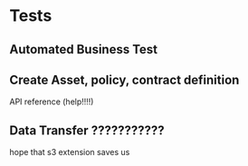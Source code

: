 # Tests

## Automated Business Test

## Create Asset, policy, contract definition
API reference (help!!!!)

## Data Transfer ???????????
hope that s3 extension saves us